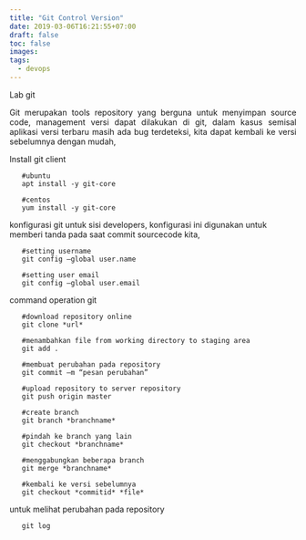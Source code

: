 ```yaml
---
title: "Git Control Version"
date: 2019-03-06T16:21:55+07:00
draft: false
toc: false
images:
tags:
  - devops
---
```

Lab git

<div style="text-align: justify">Git merupakan tools repository yang berguna untuk menyimpan source code, management versi dapat dilakukan di git, dalam kasus semisal aplikasi versi terbaru masih ada bug terdeteksi, kita dapat kembali ke versi sebelumnya dengan mudah,</div>

Install git client
```
   #ubuntu
   apt install -y git-core

   #centos
   yum install -y git-core
```
konfigurasi git untuk sisi developers, konfigurasi ini digunakan untuk memberi tanda pada saat commit sourcecode kita,
```
   #setting username
   git config –global user.name

   #setting user email
   git config –global user.email
```
command operation git
```
   #download repository online
   git clone *url*

   #menambahkan file from working directory to staging area
   git add .

   #membuat perubahan pada repository
   git commit –m “pesan perubahan”

   #upload repository to server repository
   git push origin master

   #create branch
   git branch *branchname*

   #pindah ke branch yang lain
   git checkout *branchname*   

   #menggabungkan beberapa branch
   git merge *branchname*
```

```
   #kembali ke versi sebelumnya
   git checkout *commitid* *file*
```
untuk melihat perubahan pada repository
```
   git log
```
